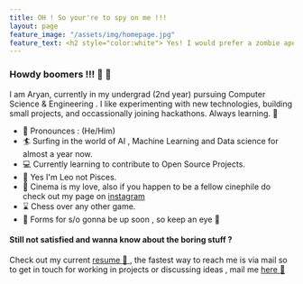 ```yaml
---
title: OH ! So your're to spy on me !!!
layout: page
feature_image: "/assets/img/homepage.jpg"
feature_text: <h2 style="color:white"> Yes! I would prefer a zombie apocalypse over robots taking over the world </h2>
---
```


### Howdy boomers !!! :wave: :wave: 

I am Aryan, currently in my undergrad (2nd year) pursuing Computer Science & Engineering . I like experimenting with new technologies, building small projects, and occassionally joining hackathons. Always learning. :crystal_ball:

 * :lollipop:  Pronounces : (He/Him)
 * :surfer:  Surfing in the world of AI , Machine Learning and Data science for almost a year now.
 * :computer:  Currently learning to contribute to Open Source Projects.
 * :crystal_ball:  Yes I'm Leo not Pisces. 
 * :movie_camera:  Cinema is my love, also if you happen to be a fellow cinephile do check out my page on [instagram](https://www.instagram.com/cine.bliss/)
 * :hourglass:  Chess over any other game.
 * :ribbon:  Forms for s/o gonna be up soon , so keep an eye :eyes:
 
#### Still not satisfied and wanna know about the boring stuff ? 

Check out my current [resume :scroll: ](https://drive.google.com/file/d/1nYqDciM2ElQP5rapmPPrZOLlwzGxH3QC/view?usp=sharing) , the fastest way to reach me is via mail so to get in touch for working in projects or discussing ideas , mail me [here :email: ](mailto:aryannath2@gmail.com) 
